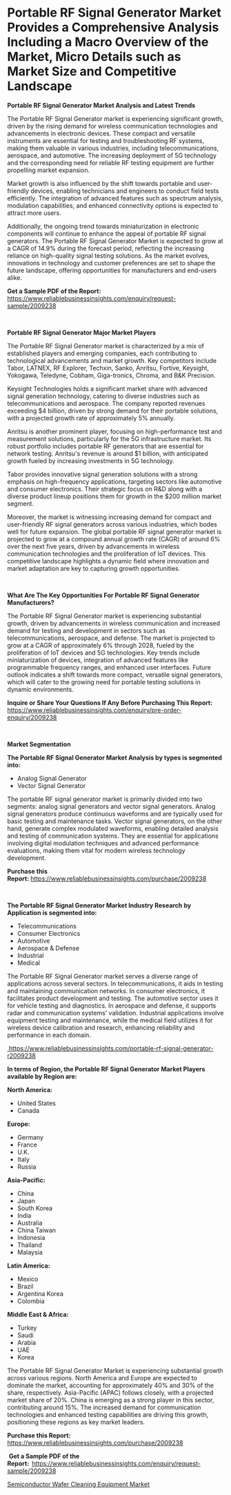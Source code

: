 <p><h1>Portable RF Signal Generator Market Provides a Comprehensive Analysis Including a Macro Overview of the Market, Micro Details such as Market Size and Competitive Landscape</h1></p><p><strong>Portable RF Signal Generator Market Analysis and Latest Trends</strong></p>
<p><p>The Portable RF Signal Generator market is experiencing significant growth, driven by the rising demand for wireless communication technologies and advancements in electronic devices. These compact and versatile instruments are essential for testing and troubleshooting RF systems, making them valuable in various industries, including telecommunications, aerospace, and automotive. The increasing deployment of 5G technology and the corresponding need for reliable RF testing equipment are further propelling market expansion.</p><p>Market growth is also influenced by the shift towards portable and user-friendly devices, enabling technicians and engineers to conduct field tests efficiently. The integration of advanced features such as spectrum analysis, modulation capabilities, and enhanced connectivity options is expected to attract more users. </p><p>Additionally, the ongoing trend towards miniaturization in electronic components will continue to enhance the appeal of portable RF signal generators. The Portable RF Signal Generator Market is expected to grow at a CAGR of 14.9% during the forecast period, reflecting the increasing reliance on high-quality signal testing solutions. As the market evolves, innovations in technology and customer preferences are set to shape the future landscape, offering opportunities for manufacturers and end-users alike.</p></p>
<p><strong>Get a Sample PDF of the Report:&nbsp;</strong> <a href="https://www.reliablebusinessinsights.com/enquiry/request-sample/2009238?utm_campaign=3568&utm_medium=2&utm_source=Github&utm_content=ia&utm_term=10042025&utm_id=portable-rf-signal-generator">https://www.reliablebusinessinsights.com/enquiry/request-sample/2009238</a></p>
<p>&nbsp;</p>
<p><strong>Portable RF Signal Generator Major Market Players</strong></p>
<p><p>The Portable RF Signal Generator market is characterized by a mix of established players and emerging companies, each contributing to technological advancements and market growth. Key competitors include Tabor, LATNEX, RF Explorer, Techxin, Sanko, Anritsu, Fortive, Keysight, Yokogawa, Teledyne, Cobham, Giga-tronics, Chroma, and B&K Precision.</p><p>Keysight Technologies holds a significant market share with advanced signal generation technology, catering to diverse industries such as telecommunications and aerospace. The company reported revenues exceeding $4 billion, driven by strong demand for their portable solutions, with a projected growth rate of approximately 5% annually.</p><p>Anritsu is another prominent player, focusing on high-performance test and measurement solutions, particularly for the 5G infrastructure market. Its robust portfolio includes portable RF generators that are essential for network testing. Anritsu's revenue is around $1 billion, with anticipated growth fueled by increasing investments in 5G technology.</p><p>Tabor provides innovative signal generation solutions with a strong emphasis on high-frequency applications, targeting sectors like automotive and consumer electronics. Their strategic focus on R&D along with a diverse product lineup positions them for growth in the $200 million market segment.</p><p>Moreover, the market is witnessing increasing demand for compact and user-friendly RF signal generators across various industries, which bodes well for future expansion. The global portable RF signal generator market is projected to grow at a compound annual growth rate (CAGR) of around 6% over the next five years, driven by advancements in wireless communication technologies and the proliferation of IoT devices. This competitive landscape highlights a dynamic field where innovation and market adaptation are key to capturing growth opportunities.</p></p>
<p>&nbsp;</p>
<p><strong>What Are The Key Opportunities For Portable RF Signal Generator Manufacturers?</strong></p>
<p><p>The Portable RF Signal Generator market is experiencing substantial growth, driven by advancements in wireless communication and increased demand for testing and development in sectors such as telecommunications, aerospace, and defense. The market is projected to grow at a CAGR of approximately 6% through 2028, fueled by the proliferation of IoT devices and 5G technologies. Key trends include miniaturization of devices, integration of advanced features like programmable frequency ranges, and enhanced user interfaces. Future outlook indicates a shift towards more compact, versatile signal generators, which will cater to the growing need for portable testing solutions in dynamic environments.</p></p>
<p><strong>Inquire or Share Your Questions If Any Before Purchasing This Report:</strong> <a href="https://www.reliablebusinessinsights.com/enquiry/pre-order-enquiry/2009238?utm_campaign=3568&utm_medium=2&utm_source=Github&utm_content=ia&utm_term=10042025&utm_id=portable-rf-signal-generator">https://www.reliablebusinessinsights.com/enquiry/pre-order-enquiry/2009238</a></p>
<p>&nbsp;</p>
<p><strong>Market Segmentation</strong></p>
<p><strong>The Portable RF Signal Generator Market Analysis by types is segmented into:</strong></p>
<p><ul><li>Analog Signal Generator</li><li>Vector Signal Generator</li></ul></p>
<p><p>The portable RF signal generator market is primarily divided into two segments: analog signal generators and vector signal generators. Analog signal generators produce continuous waveforms and are typically used for basic testing and maintenance tasks. Vector signal generators, on the other hand, generate complex modulated waveforms, enabling detailed analysis and testing of communication systems. They are essential for applications involving digital modulation techniques and advanced performance evaluations, making them vital for modern wireless technology development.</p></p>
<p><strong>Purchase this Report:&nbsp;</strong><a href="https://www.reliablebusinessinsights.com/purchase/2009238?utm_campaign=3568&utm_medium=2&utm_source=Github&utm_content=ia&utm_term=10042025&utm_id=portable-rf-signal-generator">https://www.reliablebusinessinsights.com/purchase/2009238</a></p>
<p>&nbsp;</p>
<p><strong>The Portable RF Signal Generator Market Industry Research by Application is segmented into:</strong></p>
<p><ul><li>Telecommunications</li><li>Consumer Electronics</li><li>Automotive</li><li>Aerospace & Defense</li><li>Industrial</li><li>Medical</li></ul></p>
<p><p>The Portable RF Signal Generator market serves a diverse range of applications across several sectors. In telecommunications, it aids in testing and maintaining communication networks. In consumer electronics, it facilitates product development and testing. The automotive sector uses it for vehicle testing and diagnostics. In aerospace and defense, it supports radar and communication systems’ validation. Industrial applications involve equipment testing and maintenance, while the medical field utilizes it for wireless device calibration and research, enhancing reliability and performance in each domain.</p></p>
<p><a href="https://www.reliablebusinessinsights.com/portable-rf-signal-generator-r2009238?utm_campaign=3568&utm_medium=2&utm_source=Github&utm_content=ia&utm_term=10042025&utm_id=portable-rf-signal-generator">&nbsp;https://www.reliablebusinessinsights.com/portable-rf-signal-generator-r2009238</a></p>
<p><strong>In terms of Region, the Portable RF Signal Generator Market Players available by Region are:</strong></p>
<p>
    <p> <strong> North America: </strong>
        <ul>
            <li>United States</li>
            <li>Canada</li>
        </ul>
        </p> 
    <p> <strong> Europe: </strong>
        <ul>
            <li>Germany</li>
            <li>France</li>
            <li>U.K.</li>
            <li>Italy</li>
            <li>Russia</li>
        </ul>
        </p> 
    <p> <strong> Asia-Pacific: </strong>
        <ul>
            <li>China</li>
            <li>Japan</li>
            <li>South Korea</li>
            <li>India</li>
            <li>Australia</li>
            <li>China Taiwan</li>
            <li>Indonesia</li>
            <li>Thailand</li>
            <li>Malaysia</li>
        </ul>
        </p> 
    <p> <strong> Latin America: </strong>
        <ul>
            <li>Mexico</li>
            <li>Brazil</li>
            <li>Argentina Korea</li>
            <li>Colombia</li>
        </ul>
        </p> 
    <p> <strong> Middle East & Africa: </strong>
        <ul>
            <li>Turkey</li>
            <li>Saudi</li>
            <li>Arabia</li>
            <li>UAE</li>
            <li>Korea</li>
        </ul>
    </p>
    </p>
<p><p>The Portable RF Signal Generator Market is experiencing substantial growth across various regions. North America and Europe are expected to dominate the market, accounting for approximately 40% and 30% of the share, respectively. Asia-Pacific (APAC) follows closely, with a projected market share of 20%. China is emerging as a strong player in this sector, contributing around 15%. The increased demand for communication technologies and enhanced testing capabilities are driving this growth, positioning these regions as key market leaders.</p></p>
<p><strong>Purchase this Report: </strong><a href="https://www.reliablebusinessinsights.com/purchase/2009238?utm_campaign=3568&utm_medium=2&utm_source=Github&utm_content=ia&utm_term=10042025&utm_id=portable-rf-signal-generator">https://www.reliablebusinessinsights.com/purchase/2009238</a></p>
<p>&nbsp;<strong>Get a Sample PDF of the Report:&nbsp;&nbsp;</strong><a href="https://www.reliablebusinessinsights.com/enquiry/request-sample/2009238?utm_campaign=3568&utm_medium=2&utm_source=Github&utm_content=ia&utm_term=10042025&utm_id=portable-rf-signal-generator">https://www.reliablebusinessinsights.com/enquiry/request-sample/2009238</a></p>
<p><strong></strong></p>
<p><p><a href="https://github.com/naingbiner7i/Market-Research-Report-List-1/blob/main/semiconductor-wafer-cleaning-equipment-market.md?utm_campaign=3568&utm_medium=2&utm_source=Github&utm_content=ia&utm_term=10042025&utm_id=portable-rf-signal-generator">Semiconductor Wafer Cleaning Equipment Market</a></p></p>